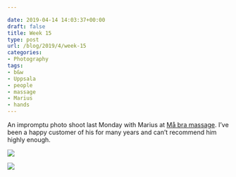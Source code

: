 ```yaml
---

date: 2019-04-14 14:03:37+00:00
draft: false
title: Week 15
type: post
url: /blog/2019/4/week-15
categories:
- Photography
tags:
- b&w
- Uppsala
- people
- massage
- Marius
- hands
---
```


An impromptu photo shoot last Monday with Marius at [Må bra massage](http://www.måbramassage.se). I’ve been a happy customer of his for many years and can’t recommend him highly enough.



  
   ![](/img)

  

  
   ![](/img)

  


